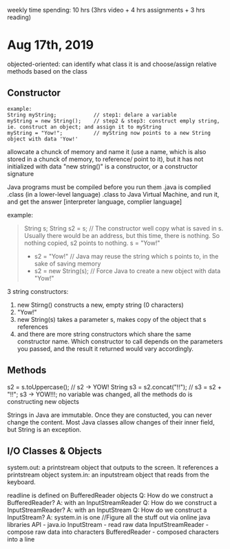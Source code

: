 weekly time spending: 10 hrs (3hrs video + 4 hrs assignments + 3 hrs reading)

# Aug 17th, 2019
objected-oriented: can identify what class it is and choose/assign relative methods based on the class

## Constructor

    example:
    String myString;            // step1: delare a variable
    myString = new String();    // step2 & step3: construct emply string, ie. construct an object; and assign it to myString
    myString = "Yow!";          // myString now points to a new String object with data 'Yow!'

allowcate a chunck of memory and name it (use a name, which is also stored in a chunck of memory, to reference/ point to it), but it has not initialized with data
"new string()" is a constructor, or a constructor signature

Java programs must be compiled before you run them
.java is complied .class (in a lower-level language)
.class to Java Virtual Machine, and run it, and get the answer
\[interpreter language, complier language]

example:
> String s;
> String s2 = s;            // The constructor well copy what is saved in s. Usually there would be an address, but this time, there is nothing. So nothing copied, s2 points to nothing.
> s = "Yow!"
> - s2 = "Yow!"             // Java may reuse the string which s points to, in the sake of saving memory
> - s2 = new String(s);     // Force Java to create a new object with data "Yow!"

3 string constructors:
1. new Stirng() constructs a new, empty string (0 characters)
2. "Yow!"
3. new String(s) takes a parameter s, makes copy of the object that s references
4. and there are more string constructors which share the same constructor name. Which constructor to call depends on the parameters you passed, and the result it returned would vary accordingly.

## Methods
s2 = s.toUppercase();             // s2 → YOW!
String s3 = s2.concat("!!");      // s3 = s2 + "!!"; s3 → YOW!!!; no variable was changed, all the methods do is constructing new objects

Strings in Java are immutable. Once they are constucted, you can never change the content. Most Java classes allow changes of their inner field, but String is an exception.

## I/O Classes & Objects
system.out: a printstream object that outputs to the screen. It references a printstream object
system.in: an inputstream object that reads from the keyboard.

readline is defined on BufferedReader objects
Q: How do we construct a BufferedReader?      A: with an InputStreamReader
Q: How do we construct a InputStreamReader?   A: with an InputStream
Q: How do we construct a InputStream?      A: system.in is one            //Figure all the stuff out via online java libraries API - java.io
InputStream - read raw data
InputStreamReader - compose raw data into characters
BufferedReader - composed characters into a line


